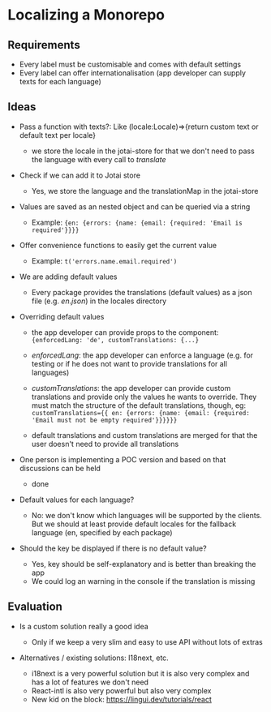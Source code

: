 # Localizing a Monorepo

## Requirements

- Every label must be customisable and comes with default settings
- Every label can offer internationalisation (app developer can supply texts for each language)

## Ideas

- Pass a function with texts?: Like (locale:Locale)=>{return custom text or default text per locale}

  - we store the locale in the jotai-store for that we don't need to pass the language with every call to _translate_

- Check if we can add it to Jotai store

  - Yes, we store the language and the translationMap in the jotai-store

- Values are saved as an nested object and can be queried via a string

  - Example: `{en: {errors: {name: {email: {required: 'Email is required'}}}}`

- Offer convenience functions to easily get the current value

  - Example: `t('errors.name.email.required')`

- We are adding default values

  - Every package provides the translations (default values) as a json file (e.g. _en.json_) in the locales directory

- Overriding default values

  - the app developer can provide props to the component: `{enforcedLang: 'de', customTranslations: {...}`
  - _enforcedLang_: the app developer can enforce a language (e.g. for testing or if he does not want to provide translations for all languages)
  - _customTranslations_: the app developer can provide custom translations and provide only the values he wants to override. They must match the structure of the default translations, though, eg: `customTranslations={{ en: {errors: {name: {email: {required: 'Email must not be empty required'}}}}}}`

  - default translations and custom translations are merged for that the user doesn't need to provide all translations

- One person is implementing a POC version and based on that discussions can be held

  - done

- Default values for each language?

  - No: we don't know which languages will be supported by the clients. But we should at least provide default locales for the fallback language (en, specified by each package)

- Should the key be displayed if there is no default value?
  - Yes, key should be self-explanatory and is better than breaking the app
  - We could log an warning in the console if the translation is missing

## Evaluation

- Is a custom solution really a good idea

  - Only if we keep a very slim and easy to use API without lots of extras

- Alternatives / existing solutions: I18next, etc.
  - i18next is a very powerful solution but it is also very complex and has a lot of features we don't need
  - React-intl is also very powerful but also very complex
  - New kid on the block: https://lingui.dev/tutorials/react

